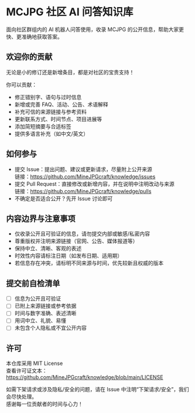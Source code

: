 # MCJPG 社区 AI 问答知识库

面向社区群组内的 AI 机器人问答使用，收录 MCJPG 的公开信息，帮助大家更快、更准确地获取答案。

## 欢迎你的贡献
无论是小的修订还是新增条目，都是对社区的宝贵支持！

你可以贡献：
- 修正错别字、语句与过时信息
- 新增或完善 FAQ、活动、公告、术语解释
- 补充可信的来源链接与参考资料
- 更新联系方式、时间节点、项目进展等
- 添加简短摘要与合适标签
- 提供多语言补充（如中文/英文）

## 如何参与
- 提交 Issue：提出问题、建议或更新请求，尽量附上公开来源  
  链接：https://github.com/MineJPGcraft/knowledge/issues
- 提交 Pull Request：直接修改或新增内容，并在说明中注明改动与来源  
  链接：https://github.com/MineJPGcraft/knowledge/pulls
- 不确定是否适合公开？先开 Issue 讨论即可

## 内容边界与注意事项
- 仅收录公开且可验证的信息，请勿提交内部或敏感/私密内容
- 尊重版权并注明来源链接（官网、公告、媒体报道等）
- 保持中立、清晰、客观的表述
- 时效性内容请标注日期（如发布日期、适用期）
- 若信息存在冲突，请标明不同来源与时间，优先较新且权威的版本

## 提交前自检清单
- [ ] 信息为公开且可验证
- [ ] 已附上来源链接或参考依据
- [ ] 时间与数字准确、表述清晰
- [ ] 用词中立、礼貌、易懂
- [ ] 未包含个人隐私或不宜公开内容

## 许可
本仓库采用 MIT License  
查看许可证文本：https://github.com/MineJPGcraft/knowledge/blob/main/LICENSE

如需下架请求或涉及隐私/安全的问题，请在 Issue 中注明“下架请求/安全”，我们会尽快处理。  
感谢每一位贡献者的时间与心力！
